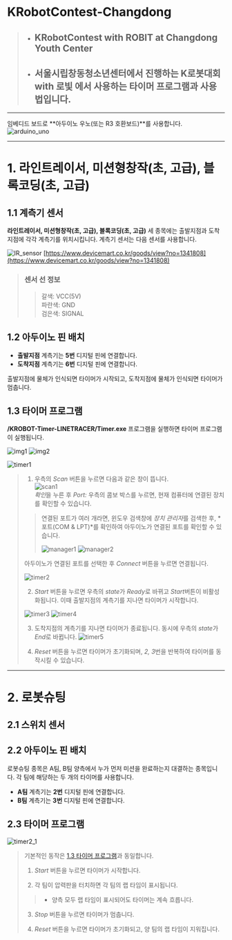 # KRobotContest-Changdong
> - ## KRobotContest with ROBIT at Changdong Youth Center
>
> - ## 서울시립창동청소년센터에서 진행하는 **K로봇대회 with 로빛** 에서 사용하는 타이머 프로그램과 사용법입니다.

---

임베디드 보드로 **아두이노 우노(또는 R3 호환보드)**를 사용합니다.
![arduino_uno](/image/arduino_uno.png)

---

# 1. 라인트레이서, 미션형창작(초, 고급), 블록코딩(초, 고급)

## 1.1 계측기 센서
**라인트레이서, 미션형창작(초, 고급), 블록코딩(초, 고급)** 세 종목에는 출발지점과 도착지점에 각각 계측기를 위치시킵니다. 계측기 센서는 다음 센서를 사용합니다.

![IR_sensor](/image/IR_sensor.png)
[https://www.devicemart.co.kr/goods/view?no=1341808](https://www.devicemart.co.kr/goods/view?no=1341808)

> ### 센서 선 정보
>> 갈색: VCC(5V)</br>
>> 파란색: GND</br>
>> 검은색: SIGNAL

## 1.2 아두이노 핀 배치
- **출발지점** 계측기는 **5번** 디지털 핀에 연결합니다.
- **도착지점** 계측기는 **6번** 디지털 핀에 연결합니다.

출발지점에 물체가 인식되면 타이머가 시작되고, 도착지점에 물체가 인식되면 타이머가 멈춥니다.

## 1.3 타이머 프로그램
**/KROBOT-Timer-LINETRACER/Timer.exe** 프로그램을 실행하면 타이머 프로그램이 실행됩니다.

![img1](/image/img1.png)
![img2](/image/img2.png)

![timer1](/image/timer1.png)

> 1. 우측의 *Scan* 버튼을 누르면 다음과 같은 창이 뜹니다.</br>
> ![scan1](/image/scan1.png) </br>
> *확인*을 누른 후 *Port:* 우측의 콤보 박스를 누르면, 현재 컴퓨터에 연결된 장치를 확인할 수 있습니다.
>
>> 연결된 포트가 여러 개라면, 윈도우 검색창에 *장치 관리자*를 검색한 후, *포트(COM & LPT)*를 확인하여 아두이노가 연결된 포트를 확인할 수 있습니다.
>>
>> ![manager1](/image/manager1.png)
>> ![manager2](/image/manager2.png)
>>
> 아두이노가 연결된 포트를 선택한 후 *Connect* 버튼을 누르면 연결됩니다.
> 
> ![timer2](/image/timer2.png)
>
> 2. *Start* 버튼을 누르면 우측의 *state*가 *Ready*로 바뀌고 *Start*버튼이 비활성화됩니다. 이때 출발지점의 계측기를 지나면 타이머가 시작합니다.
>
> ![timer3](/image/timer3.png)
> ![timer4](/image/timer4.png)
>
> 3. 도착지점의 계측기를 지나면 타이머가 종료됩니다. 동시에 우측의 *state*가 *End*로 바뀝니다.
> ![timer5](/image/timer5.png)
> 
> 4. *Reset* 버튼을 누르면 타이머가 초기화되며, *2, 3*번을 반복하여 타이머를 동작시킬 수 있습니다.
>

---

# 2. 로봇슈팅
## 2.1 스위치 센서
## 2.2 아두이노 핀 배치

로봇슈팅 종목은 A팀, B팀 양측에서 누가 먼저 미션을 완료하는지 대결하는 종목입니다. 각 팀에 해당하는 두 개의 타이머를 사용합니다.
- **A팀** 계측기는 **2번** 디지털 핀에 연결합니다.
- **B팀** 계측기는 **3번** 디지털 핀에 연결합니다.

## 2.3 타이머 프로그램
![timer2_1](/image/timer2_1.png)
> 기본적인 동작은 [1.3 타이머 프로그램](https://github.com/msjun23/KRobotContest-Changdong#13-%ED%83%80%EC%9D%B4%EB%A8%B8-%ED%94%84%EB%A1%9C%EA%B7%B8%EB%9E%A8)과 동일합니다.
> 1. *Start* 버튼을 누르면 타이머가 시작합니다.
>
> 2. 각 팀이 압력판을 터치하면 각 팀의 랩 타임이 표시됩니다.
>> * 양측 모두 랩 타임이 표시되어도 타이머는 계속 흐릅니다.
>
> 3. *Stop* 버튼을 누르면 타이머가 멈춥니다.
>
> 4. *Reset* 버튼을 누르면 타이머가 초기화되고, 양 팀의 랩 타임이 지워집니다.
